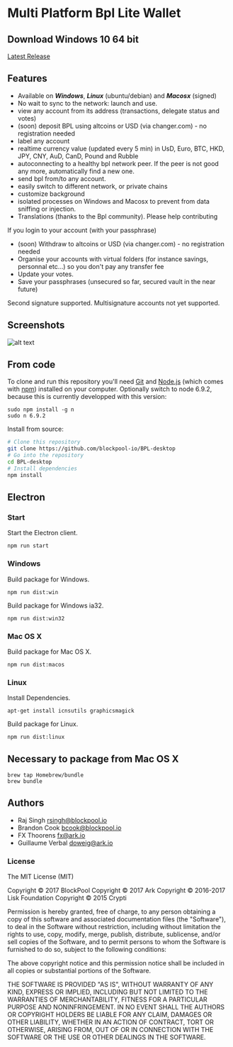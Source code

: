 # Multi Platform Bpl Lite Wallet

## Download Windows 10 64 bit
[Latest Release](https://blockpool.io/BPL_Wallet.html)

## Features
* Available on ***Windows***, ***Linux*** (ubuntu/debian) and ***Macosx*** (signed)
* No wait to sync to the network: launch and use.
* view any account from its address (transactions, delegate status and votes)
* (soon) deposit BPL using altcoins or USD (via changer.com) - no registration needed
* label any account
* realtime currency value (updated every 5 min) in UsD, Euro, BTC, HKD, JPY, CNY, AuD, CanD, Pound and Rubble
* autoconnecting to a healthy bpl network peer. If the peer is not good any more, automatically find a new one.
* send bpl from/to any account.
* easily switch to different network, or private chains
* customize background
* isolated processes on Windows and Macosx to prevent from data sniffing or injection.
* Translations (thanks to the Bpl community). Please help contributing

If you login to your account (with your passphrase)
* (soon) Withdraw to altcoins or USD (via changer.com) - no registration needed
* Organise your accounts with virtual folders (for instance savings, personnal etc...) so you don't pay any transfer fee
* Update your votes.
* Save your passphrases (unsecured so far, secured vault in the near future)

Second signature supported. Multisignature accounts not yet supported.

## Screenshots
![alt text](https://s21.postimg.org/oepmffjqf/BPL-_Desktop.png)

## From code

To clone and run this repository you'll need [Git](https://git-scm.com) and [Node.js](https://nodejs.org/en/download/) (which comes with [npm](http://npmjs.com)) installed on your computer. Optionally switch to node 6.9.2, because this is currently developped with this version:
```
sudo npm install -g n
sudo n 6.9.2
```

Install from source:
```bash
# Clone this repository
git clone https://github.com/blockpool-io/BPL-desktop
# Go into the repository
cd BPL-desktop
# Install dependencies 
npm install
```

## Electron

### Start

Start the Electron client.

```
npm run start
```

### Windows

Build package for Windows.

```
npm run dist:win
```

Build package for Windows ia32.

```
npm run dist:win32
```

### Mac OS X

Build package for Mac OS X.

```
npm run dist:macos
```

### Linux

Install Dependencies.

```
apt-get install icnsutils graphicsmagick
```

Build package for Linux.

```
npm run dist:linux
```

## Necessary to package from Mac OS X

```
brew tap Homebrew/bundle
brew bundle
```

## Authors
- Raj Singh <rsingh@blockpool.io>
- Brandon Cook <bcook@blockpool.io>
- FX Thoorens <fx@ark.io>
- Guillaume Verbal <doweig@ark.io>

### License 
The MIT License (MIT)

Copyright © 2017 BlockPool Copyright © 2017 Ark Copyright © 2016-2017 Lisk Foundation Copyright © 2015 Crypti

Permission is hereby granted, free of charge, to any person obtaining a copy of this software and associated documentation files (the "Software"), to deal in the Software without restriction, including without limitation the rights to use, copy, modify, merge, publish, distribute, sublicense, and/or sell copies of the Software, and to permit persons to whom the Software is furnished to do so, subject to the following conditions:

The above copyright notice and this permission notice shall be included in all copies or substantial portions of the Software.

THE SOFTWARE IS PROVIDED "AS IS", WITHOUT WARRANTY OF ANY KIND, EXPRESS OR IMPLIED, INCLUDING BUT NOT LIMITED TO THE WARRANTIES OF MERCHANTABILITY, FITNESS FOR A PARTICULAR PURPOSE AND NONINFRINGEMENT. IN NO EVENT SHALL THE AUTHORS OR COPYRIGHT HOLDERS BE LIABLE FOR ANY CLAIM, DAMAGES OR OTHER LIABILITY, WHETHER IN AN ACTION OF CONTRACT, TORT OR OTHERWISE, ARISING FROM, OUT OF OR IN CONNECTION WITH THE SOFTWARE OR THE USE OR OTHER DEALINGS IN THE SOFTWARE.
